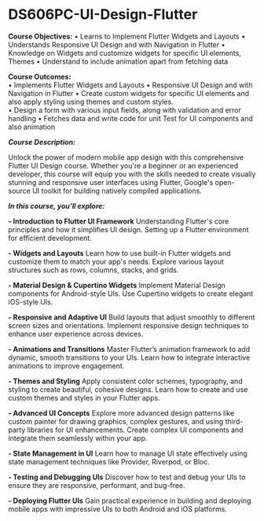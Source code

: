 # DS606PC-UI-Design-Flutter

****Course Objectives:**** 
•	Learns to Implement Flutter Widgets and Layouts
•	Understands Responsive UI Design and with Navigation in Flutter
•	Knowledge on Widgets and customize widgets for specific UI elements, Themes
•	Understand to include animation apart from fetching data

****Course Outcomes:****  
•	Implements Flutter Widgets and Layouts
•	Responsive UI Design and with Navigation in Flutter
•	Create custom widgets for specific UI elements and also apply styling using themes and custom styles.  
•	Design a form with various input fields, along with validation and error handling
•	Fetches data and write code for unit Test for UI components and also animation

***Course Description:***

Unlock the power of modern mobile app design with this comprehensive Flutter UI Design course. Whether you're a beginner or an experienced developer, this course will equip you with the skills needed to create visually stunning and responsive user interfaces using Flutter, Google's open-source UI toolkit for building natively compiled applications.

***In this course, you'll explore:***

****- Introduction to Flutter UI Framework****
Understanding Flutter's core principles and how it simplifies UI design. Setting up a Flutter environment for efficient development.

****- Widgets and Layouts****
Learn how to use built-in Flutter widgets and customize them to match your app's needs. Explore various layout structures such as rows, columns, stacks, and grids.

****- Material Design & Cupertino Widgets****
Implement Material Design components for Android-style UIs. Use Cupertino widgets to create elegant iOS-style UIs.

****- Responsive and Adaptive UI****
Build layouts that adjust smoothly to different screen sizes and orientations. Implement responsive design techniques to enhance user experience across devices.

****- Animations and Transitions****
Master Flutter’s animation framework to add dynamic, smooth transitions to your UIs. Learn how to integrate interactive animations to improve engagement.

****- Themes and Styling****
Apply consistent color schemes, typography, and styling to create beautiful, cohesive designs. Learn how to create and use custom themes and styles in your Flutter apps.

****- Advanced UI Concepts****
Explore more advanced design patterns like custom painter for drawing graphics, complex gestures, and using third-party libraries for UI enhancements. Create complex UI components and integrate them seamlessly within your app.

****- State Management in UI****
Learn how to manage UI state effectively using state management techniques like Provider, Riverpod, or Bloc.

****- Testing and Debugging UIs****
Discover how to test and debug your UIs to ensure they are responsive, performant, and bug-free.

****- Deploying Flutter UIs****
Gain practical experience in building and deploying mobile apps with impressive UIs to both Android and iOS platforms.
